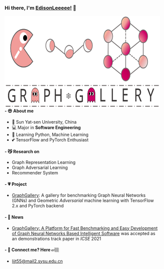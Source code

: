 ### Hi there, I'm [EdisonLeeeee!](https://github.com/EdisonLeeeee) 👋


<img align="right" height="300px" width="520px" alt="GIF" src="https://github.com/EdisonLeeeee/GraphGallery/blob/master/imgs/graphgallery.svg" />

#### - 😎 About me
- 🏫 Sun Yat-sen University, China
- 💻 Major in **Software Engineering**
- 🥀 Learning Python, Machine Learning
- 💕 TensorFlow and PyTorch Enthusiast

#### - 😼 Research on

+ Graph Representation Learning
+ Graph Adversarial Learning
+ Recommender System

#### - 💗 Project
+ [GraphGallery](https://github.com/EdisonLeeeee/GraphGallery): A gallery for benchmarking Graph Neural Networks (GNNs) and Geometric *Adversarial* machine learning with TensorFlow 2.x and PyTorch backend

#### - 💨 News
+ [GraphGallery: A Platform for Fast Benchmarking and Easy Development of Graph Neural Networks Based Intelligent Software](https://arxiv.org/abs/2102.07933) was accepted as an demonstrations track paper in *ICSE* 2021

#### - 💬 Connect me? Here 👉🏼
+ lijt55@mail2.sysu.edu.cn
